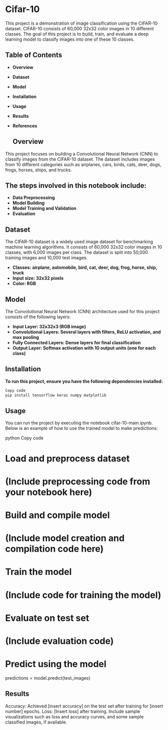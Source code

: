 # Cifar-10
This project is a demonstration of image classification using the CIFAR-10 dataset. CIFAR-10 consists of 60,000 32x32 color images in 10 different classes. The goal of this project is to build, train, and evaluate a deep learning model to classify images into one of these 10 classes.

## Table of Contents
- **Overview**
- **Dataset**
- **Model**
- **Installation**
- **Usage**
- **Results**
- **References**

  ## Overview
This project focuses on building a Convolutional Neural Network (CNN) to classify images from the CIFAR-10 dataset. The dataset includes images from 10 different categories such as airplanes, cars, birds, cats, deer, dogs, frogs, horses, ships, and trucks.

## The steps involved in this notebook include:

- **Data Preprocessing**
- **Model Building**
- **Model Training and Validation**
- **Evaluation**
## Dataset
The CIFAR-10 dataset is a widely used image dataset for benchmarking machine learning algorithms. It consists of 60,000 32x32 color images in 10 classes, with 6,000 images per class. The dataset is split into 50,000 training images and 10,000 test images.

- **Classes: airplane, automobile, bird, cat, deer, dog, frog, horse, ship, truck**
- **Input size: 32x32 pixels**
- **Color: RGB**
## Model
The Convolutional Neural Network (CNN) architecture used for this project consists of the following layers:

- **Input Layer: 32x32x3 (RGB image)**
- **Convolutional Layers: Several layers with filters, ReLU activation, and max pooling**
- **Fully Connected Layers: Dense layers for final classification**
- **Output Layer: Softmax activation with 10 output units (one for each class)**
## Installation
**To run this project, ensure you have the following dependencies installed:**

  ```bash
Copy code
pip install tensorflow keras numpy matplotlib
```
## Usage
You can run the project by executing the notebook cifar-10-main.ipynb. Below is an example of how to use the trained model to make predictions:

python
Copy code
# Load and preprocess dataset
# (Include preprocessing code from your notebook here)

# Build and compile model
# (Include model creation and compilation code here)

# Train the model
# (Include code for training the model)

# Evaluate on test set
# (Include evaluation code)

# Predict using the model
predictions = model.predict(test_images)
## Results
Accuracy: Achieved [insert accuracy] on the test set after training for [insert number] epochs.
Loss: [Insert loss] after training.
Include sample visualizations such as loss and accuracy curves, and some sample classified images, if available.

